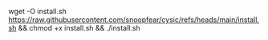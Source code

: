 
wget -O install.sh https://raw.githubusercontent.com/snoopfear/cysic/refs/heads/main/install.sh && chmod +x install.sh && ./install.sh
